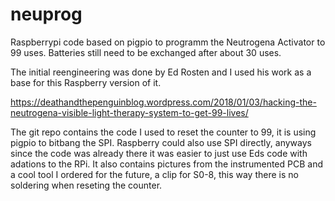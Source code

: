 # neuprog
Raspberrypi code based on pigpio to programm the Neutrogena Activator to 99 uses. Batteries still need to be exchanged after about 30 uses.

The initial reengineering was done by Ed Rosten and I used his work as a base for this Raspberry version of it.

https://deathandthepenguinblog.wordpress.com/2018/01/03/hacking-the-neutrogena-visible-light-therapy-system-to-get-99-lives/


The git repo contains the code I used to reset the counter to 99, it is using pigpio to bitbang the SPI. Raspberry could also use SPI directly, anyways since the code was already there it was easier to just use Eds code with adations to the RPi.
It also contains pictures from the instrumented PCB and a cool tool I ordered for the future, a clip for S0-8, this way there is no soldering when reseting the counter.


